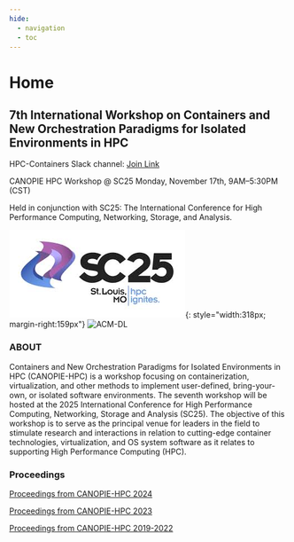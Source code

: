 ```yaml
---
hide:
  - navigation
  - toc
---
```


# Home

## 7th International Workshop on Containers and New Orchestration Paradigms for Isolated Environments in HPC

HPC-Containers Slack channel: [Join Link](http://bit.ly/hpccslack)

CANOPIE HPC Workshop @ SC25
Monday, November 17th, 9AM–5:30PM (CST)

Held in conjunction with SC25: The International Conference for High Performance Computing, Networking, Storage, and Analysis.

![SC25](images/sc25_logo.png){: style="width:318px; margin-right:159px"} ![ACM-DL](https://identitystandards.acm.org/acmdl/ACM-DL-Logo-flat-black-URL-small.JPG)

### ABOUT

Containers and New Orchestration Paradigms for Isolated Environments in HPC
(CANOPIE-HPC) is a workshop focusing on containerization, virtualization, and
other methods to implement user-defined, bring-your-own, or isolated software
environments. The seventh workshop will be hosted at the 2025 International
Conference for High Performance Computing, Networking, Storage and Analysis
(SC25). The objective of this workshop is to serve as the principal venue for
leaders in the field to stimulate research and interactions in relation to
cutting-edge container technologies, virtualization, and OS system software as
it relates to supporting High Performance Computing (HPC).

### Proceedings

[Proceedings from CANOPIE-HPC 2024](https://conferences.computer.org/sc-wpub/#!/toc/0#CANOPIE-HPC2024:6thInternationalWorkshoponContainersandNewOrchestrationParadigmsforIsolatedEnvironmentsinHPC)

[Proceedings from CANOPIE-HPC 2023](https://dl.acm.org/doi/proceedings/10.1145/3624062?tocHeading=heading4#heading4)

[Proceedings from CANOPIE-HPC 2019-2022](https://ieeexplore.ieee.org/xpl/conhome/1835005/all-proceedings)
